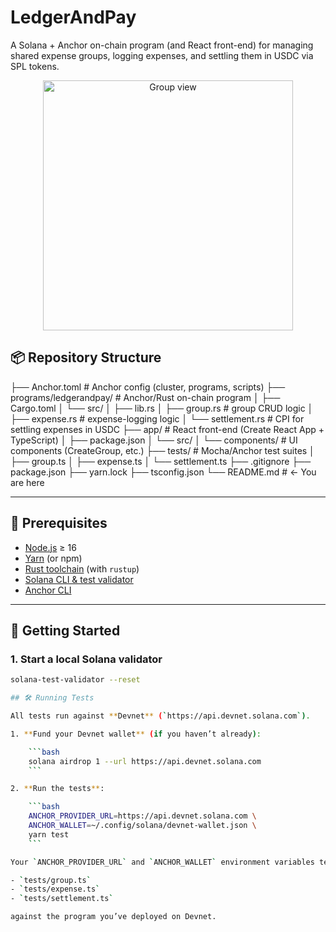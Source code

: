 # LedgerAndPay

A Solana + Anchor on-chain program (and React front-end) for managing shared expense groups, logging expenses, and settling them in USDC via SPL tokens.

<p align="center">
  <img width="400" alt="Group view" src="app/public/screenshot.png">
</p>

## 📦 Repository Structure

├── Anchor.toml # Anchor config (cluster, programs, scripts)
├── programs/ledgerandpay/ # Anchor/Rust on-chain program
│ ├── Cargo.toml
│ └── src/
│ ├── lib.rs
│ ├── group.rs # group CRUD logic
│ ├── expense.rs # expense-logging logic
│ └── settlement.rs # CPI for settling expenses in USDC
├── app/ # React front-end (Create React App + TypeScript)
│ ├── package.json
│ └── src/
│ └── components/ # UI components (CreateGroup, etc.)
├── tests/ # Mocha/Anchor test suites
│ ├── group.ts
│ ├── expense.ts
│ └── settlement.ts
├── .gitignore
├── package.json
├── yarn.lock
├── tsconfig.json
└── README.md # ← You are here



---

## 🔑 Prerequisites

- [Node.js](https://nodejs.org) ≥ 16  
- [Yarn](https://yarnpkg.com/) (or npm)  
- [Rust toolchain](https://www.rust-lang.org/tools/install) (with `rustup`)  
- [Solana CLI & test validator](https://docs.solana.com/cli/install-solana-cli-tools)  
- [Anchor CLI](https://www.anchor-lang.com/docs/installation)  

---

## 🚀 Getting Started

### 1. Start a local Solana validator

```bash
solana-test-validator --reset

## 🛠️ Running Tests

All tests run against **Devnet** (`https://api.devnet.solana.com`).

1. **Fund your Devnet wallet** (if you haven’t already):

    ```bash
    solana airdrop 1 --url https://api.devnet.solana.com
    ```

2. **Run the tests**:

    ```bash
    ANCHOR_PROVIDER_URL=https://api.devnet.solana.com \
    ANCHOR_WALLET=~/.config/solana/devnet-wallet.json \
    yarn test
    ```

Your `ANCHOR_PROVIDER_URL` and `ANCHOR_WALLET` environment variables tell Anchor to point at Devnet and use your test‐wallet keypair. The `yarn test` script will then run:

- `tests/group.ts`  
- `tests/expense.ts`  
- `tests/settlement.ts`  

against the program you’ve deployed on Devnet.  

